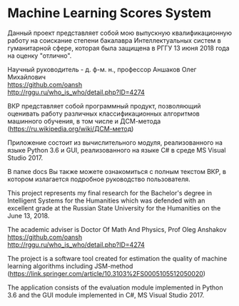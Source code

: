 # Machine Learning Scores System
Данный проект представляет собой мою выпускную квалификационную работу на соискание степени бакалавра Интеллектуальных систем в гуманитарной сфере, которая была защищена в РГГУ 13 июня 2018 года на оценку "отлично".

Научный руководитель - д. ф-м. н., профессор Аншаков Олег Михайлович  
https://github.com/oansh  
http://rggu.ru/who_is_who/detail.php?ID=4274

ВКР представляет собой программный продукт, позволяющий оценивать работу различных классификационных алгоритмов машинного обучения, в том числе и ДСМ-метода (https://ru.wikipedia.org/wiki/ДСМ-метод)

Приложение состоит из вычислительного модуля, реализованного на языке Python 3.6 и GUI, реализованного на языке C# в среде MS Visual Studio 2017.

В папке docs Вы также можете ознакомиться с полным текстом ВКР, в котором излагается подробное руководство пользователя.


This project represents my final research for the Bachelor's degree in Intelligent Systems for the Humanities which was defended with an excellent grade at the Russian State University for the Humanities on the June 13, 2018.

The academic adviser is Doctor Of Math And Physics, Prof Oleg Anshakov  
https://github.com/oansh  
http://rggu.ru/who_is_who/detail.php?ID=4274

The project is a software tool created for estimation the quality of machine learning algorithms including JSM-method (https://link.springer.com/article/10.3103%2FS0005105512050020)

The application consists of the evaluation module implemented in Python 3.6 and the GUI module implemented in C#, MS Visual Studio 2017.

